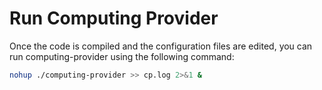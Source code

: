 # Run Computing Provider

Once the code is compiled and the configuration files are edited, you can run computing-provider using the following command:

```bash
nohup ./computing-provider >> cp.log 2>&1 & 
```
